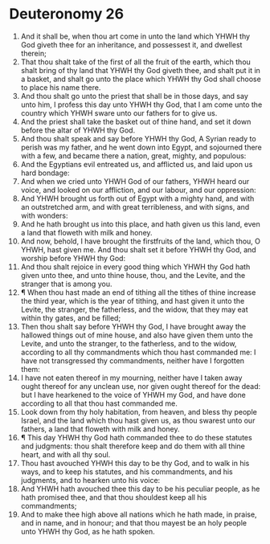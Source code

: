 ﻿# Deuteronomy  26
1. And it shall be, when thou art come in unto the land which YHWH thy God giveth thee for an inheritance, and possessest it, and dwellest therein; 
2. That thou shalt take of the first of all the fruit of the earth, which thou shalt bring of thy land that YHWH thy God giveth thee, and shalt put it in a basket, and shalt go unto the place which YHWH thy God shall choose to place his name there. 
3. And thou shalt go unto the priest that shall be in those days, and say unto him, I profess this day unto YHWH thy God, that I am come unto the country which YHWH sware unto our fathers for to give us. 
4. And the priest shall take the basket out of thine hand, and set it down before the altar of YHWH thy God. 
5. And thou shalt speak and say before YHWH thy God, A Syrian ready to perish was my father, and he went down into Egypt, and sojourned there with a few, and became there a nation, great, mighty, and populous: 
6. And the Egyptians evil entreated us, and afflicted us, and laid upon us hard bondage: 
7. And when we cried unto YHWH God of our fathers, YHWH heard our voice, and looked on our affliction, and our labour, and our oppression: 
8. And YHWH brought us forth out of Egypt with a mighty hand, and with an outstretched arm, and with great terribleness, and with signs, and with wonders: 
9. And he hath brought us into this place, and hath given us this land, even a land that floweth with milk and honey. 
10. And now, behold, I have brought the firstfruits of the land, which thou, O YHWH, hast given me. And thou shalt set it before YHWH thy God, and worship before YHWH thy God: 
11. And thou shalt rejoice in every good thing which YHWH thy God hath given unto thee, and unto thine house, thou, and the Levite, and the stranger that is among you. 
12. ¶ When thou hast made an end of tithing all the tithes of thine increase the third year, which is the year of tithing, and hast given it unto the Levite, the stranger, the fatherless, and the widow, that they may eat within thy gates, and be filled; 
13. Then thou shalt say before YHWH thy God, I have brought away the hallowed things out of mine house, and also have given them unto the Levite, and unto the stranger, to the fatherless, and to the widow, according to all thy commandments which thou hast commanded me: I have not transgressed thy commandments, neither have I forgotten them: 
14. I have not eaten thereof in my mourning, neither have I taken away ought thereof for any unclean use, nor given ought thereof for the dead: but I have hearkened to the voice of YHWH my God, and have done according to all that thou hast commanded me. 
15. Look down from thy holy habitation, from heaven, and bless thy people Israel, and the land which thou hast given us, as thou swarest unto our fathers, a land that floweth with milk and honey. 
16. ¶ This day YHWH thy God hath commanded thee to do these statutes and judgments: thou shalt therefore keep and do them with all thine heart, and with all thy soul. 
17. Thou hast avouched YHWH this day to be thy God, and to walk in his ways, and to keep his statutes, and his commandments, and his judgments, and to hearken unto his voice: 
18. And YHWH hath avouched thee this day to be his peculiar people, as he hath promised thee, and that thou shouldest keep all his commandments; 
19. And to make thee high above all nations which he hath made, in praise, and in name, and in honour; and that thou mayest be an holy people unto YHWH thy God, as he hath spoken. 
